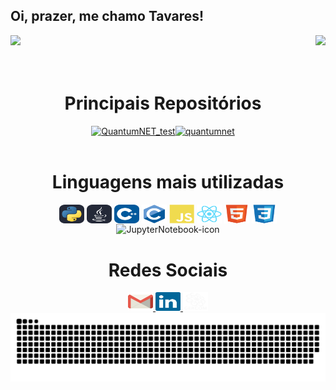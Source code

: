 ## Oi, prazer, me chamo Tavares!

<div>
  <img height="180em" src="https://github-readme-stats.vercel.app/api?username=sayydaviid&show_icons=true&theme=transparent"/>
  <img align="right" height="180em" src="https://github-readme-stats.vercel.app/api/top-langs/?username=sayydaviid&layout=compact&langs_count=16&theme=transparent"/>
</div>
<br>
<div align="center"> 
  <div style="display: inline_block"><br>
    <h1 align="center">Principais Repositórios</h1>
    <div style="display: flex; flex-wrap: wrap; justify-content: center;">
      <a href="https://github.com/sayydaviid/QuantumNET_test">
        <picture>
          <source media="(prefers-color-scheme: dark)" srcset="https://github-readme-stats.vercel.app/api/pin/?username=sayydaviid&repo=QuantumNET_test&theme=transparent">
          <source media="(prefers-color-scheme: light)" srcset="https://github-readme-stats.vercel.app/api/pin/?username=sayydaviid&repo=QuantumNET_test&theme=transparent">
          <img width=46% src="https://github-readme-stats.vercel.app/api/pin/?username=sayydaviid&repo=QuantumNET_test&theme=transparent" alt="QuantumNET_test">
        </picture>
      </a>
      <a href="https://github.com/sayydaviid/quantumnet">
        <picture>
          <source media="(prefers-color-scheme: dark)" srcset="https://github-readme-stats.vercel.app/api/pin/?username=sayydaviid&repo=quantumnet&theme=transparent">
          <source media="(prefers-color-scheme: light)" srcset="https://github-readme-stats.vercel.app/api/pin/?username=sayydaviid&repo=quantumnet&theme=transparent">
          <img width=46% src="https://github-readme-stats.vercel.app/api/pin/?username=sayydaviid&repo=quantumnet&theme=transparent" alt="quantumnet">
        </picture>
      </a>
      </a>
    </div>
  </div>
</div>







<div align="center"> 
  <div style="display: inline_block"><br>
    <h1 align="center">Linguagens mais utilizadas</h1>
    <img align="center" height="30" width="40" alt="python" src="https://github.com/tandpfun/skill-icons/blob/main/icons/Python-Dark.svg">
    <img align="center" height="30" width="40" alt="Java" src="https://github.com/tandpfun/skill-icons/blob/main/icons/Java-Dark.svg">
    <img align="center" height="30" width="40" alt="CPP" src="https://github.com/tandpfun/skill-icons/blob/main/icons/CPP.svg">
    <img align="center" height="30" width="40" alt="c-icon" src="https://raw.githubusercontent.com/devicons/devicon/master/icons/c/c-original.svg">
    <img align="center" height="30" width="40" alt="js-icon" src="https://raw.githubusercontent.com/devicons/devicon/master/icons/javascript/javascript-plain.svg">
    <img align="center" height="30" width="40" alt="react-icon" src="https://raw.githubusercontent.com/devicons/devicon/master/icons/react/react-original.svg">
    <img align="center" height="30" width="40" alt="html-icon" src="https://raw.githubusercontent.com/devicons/devicon/master/icons/html5/html5-original.svg">
    <img align="center" height="30" width="40" alt="css-icon" src="https://raw.githubusercontent.com/devicons/devicon/master/icons/css3/css3-original.svg">
    <img align="center" height="30" width="40" alt="JupyterNotebook-icon" src="https://www.svgrepo.com/show/373718/jupyter.svg">
  </div>
  
  <h1 align="center">Redes Sociais</h1>
  <a href="mailto:david.thevares21@outook.com">
    <img height="30" width="40" src="gmail.svg" alt="Gmail">
  </a>
  <a href="https://br.linkedin.com/in/t4vares">
    <img height="30" width="40" src="linkedin.svg" alt="LinkedIn">
  </a>
  <a href="https://quantumnet.gercom.ufpa.br/">
    <img height="30" width="40" src="gercom.svg" alt="QuantumNET">
  </a>

  <picture>
    <source media="(prefers-color-scheme: dark)" srcset="https://raw.githubusercontent.com/sayydaviid/sayydaviid/output/github-contribution-grid-snake-dark.svg">
    <source media="(prefers-color-scheme: light)" srcset="https://raw.githubusercontent.com/sayydaviid/sayydaviid/output/github-contribution-grid-snake.svg">
    <img alt="github contribution grid snake animation" src="https://raw.githubusercontent.com/sayydaviid/sayydaviid/output/github-contribution-grid-snake.svg">
  </picture>
</div>
